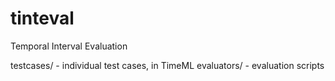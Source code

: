 tinteval
========

Temporal Interval Evaluation


testcases/ - individual test cases, in TimeML
evaluators/ - evaluation scripts

